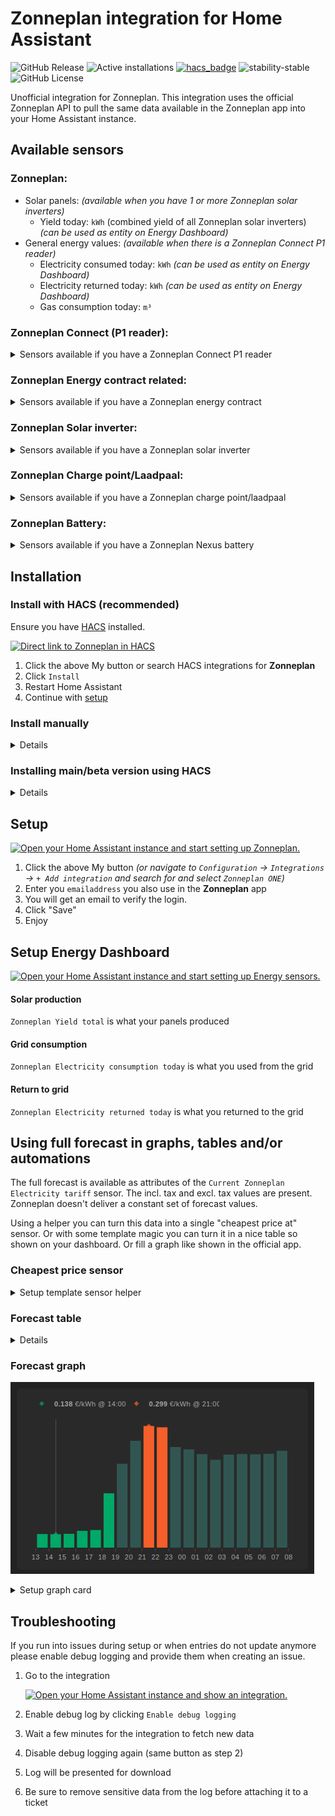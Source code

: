 # Zonneplan integration for Home Assistant

![GitHub Release](https://img.shields.io/github/v/release/fsaris/home-assistant-zonneplan-one?style=for-the-badge)
![Active installations](https://badge.t-haber.de/badge/zonneplan_one?kill_cache=1)
[![hacs_badge](https://img.shields.io/badge/HACS-Default-orange.svg?style=for-the-badge)](https://hacs.xyz/)
![stability-stable](https://img.shields.io/badge/stability-stable-green.svg?style=for-the-badge&color=green)
![GitHub License](https://img.shields.io/github/license/fsaris/home-assistant-zonneplan-one?style=for-the-badge)

Unofficial integration for Zonneplan. This integration uses the official Zonneplan API to pull the same data available in the Zonneplan app into your Home Assistant instance.

## Available sensors
### Zonneplan:
   - Solar panels: _(available when you have 1 or more Zonneplan solar inverters)_
     - Yield today: `kWh` (combined yield of all Zonneplan solar inverters) _(can be used as entity on Energy Dashboard)_
   - General energy values: _(available when there is a Zonneplan Connect P1 reader)_
     - Electricity consumed today: `kWh` _(can be used as entity on Energy Dashboard)_
     - Electricity returned today: `kWh` _(can be used as entity on Energy Dashboard)_
     - Gas consumption today: `m³`

### Zonneplan Connect (P1 reader):
<details>
<summary>Sensors available if you have a Zonneplan Connect P1 reader</summary>
   
   - Dsmr version _(default disabled)_
   - Electricity consumption: `W`
   - Electricity production: `W`
   - Electricity average: `W` (average use over the last 5min)
   - Electricity first measured: `date` _(default disabled)_
   - Electricity last measured: `date`
   - Electricity last measured production: `date`
   - Gas first measured: `date` _(default disabled)_
   - Gas last measured: `date`
</details>

### Zonneplan Energy contract related:
<details>
<summary>Sensors available if you have a Zonneplan energy contract</summary>
   
   - Current Zonneplan Electricity tariff: `€/kWh`
       - The full Electricity forecast is available as a forecast attribute of this sensor
   - Current Zonneplan Gas tariff: `€/m³`
   - Next Zonneplan Gas tariff: `€/m³` 
   - 8 hours forecast of Zonneplan Electricity tariff: `€/kWh` _(default disabled, available when you have a energy contract)_
   - Current electricity usage
   - Sustainability score
   - Electricity delivery costs today
   - Electricity production costs today
   - Gas delivery costs today
</details>
     
### Zonneplan Solar inverter:
<details>
<summary>Sensors available if you have a Zonneplan solar inverter</summary>
   
   - Yield total: `kWh`
   - First measured: `date` _(default disabled)_
   - Last measured value: `W`
   - Last measured: `date`
   - Powerplay enabled: `on/off` _(default disabled)_
   - Powerplay/power limit active: `on/off` _(default disabled)_
   - Powerplay total: `€` _(default disabled)_
   - Powerplay today: `€` _(default disabled)_
</details>

### Zonneplan Charge point/Laadpaal:
<details>
<summary>Sensors available if you have a Zonneplan charge point/laadpaal</summary>
   
  - Charge point state
  - Charge point power `W`
  - Charge point energy delivered session `kWh`
  - Charge point next schedule start `date`
  - Charge point next schedule end `date`
  - Charge point dynamic load balancing health _(default disabled)_
  - Charge point connectivity state `on/off`
  - Charge point can charge `on/off`
  - Charge point can schedule `on/off`
  - Charge point charging manually `on/off`
  - Charge point charging automatically `on/off`
  - Charge point plug and charge `on/off`
  - Charge point overload protection active `on/off` _(default disabled)_
  - Charge point session cost `€`
  - Charge point cost total `€`
  - Charge point flex result `€`
  - Charge point session average costs `€/kWh`
  - Charge point start mode _(default disabled)_
  - Charge point dynamic load desired distance `km`
  - Charge point dynamic load desired end time `datetime`
  - Charge point session start time `datetime`
  - Charge point session charged distance `km`
  - Charge point dynamic charging enabled `on/off`
  - Charge point dynamic charging flex enabled `on/off`
  - Charge point dynamic charging flex suppressed `on/off` _(default disabled)_
  - Buttons to start/stop charge
</details>

### Zonneplan Battery:
<details>
<summary>Sensors available if you have a Zonneplan Nexus battery</summary>

  - Average day: `€`
  - Battery cycles
  - Dynamic charging enabled `on/off`
  - Battery state
  - Percentage `%`
  - Power `W` _(default disabled)_
  - Delivery today `kWh`
  - Production today `kWh`
  - Today `€`
  - Total `€`
  - Dynamic charging enabled `on/off`
  - Dynamic load balancing overload active `on/off`
  - Dynamic load balancing overload enabled `on/off`
  - Manual control enabled `on/off`
  - Inverter state _(default disabled)_
  - Manual control state _(default disabled)_
  - First measured `datetime` _(default disabled)_
  - Last measured `datetime`
  - Grid congestion active `on/off`
  - Home optimization active `on/off`
  - Home optimization enabled `on/off`
  - Self consumption enabled `on/off`

</details>

## Installation

### Install with HACS (recommended)

Ensure you have [HACS](https://hacs.xyz/) installed. 

[![Direct link to Zonneplan in HACS](https://my.home-assistant.io/badges/hacs_repository.svg)](https://my.home-assistant.io/redirect/hacs_repository/?owner=fsaris&repository=home-assistant-zonneplan-one)

1. Click the above My button or search HACS integrations for **Zonneplan**
1. Click `Install`
1. Restart Home Assistant
1. Continue with [setup](#setup)

### Install manually
<details>
   
1. Install this platform by creating a `custom_components` folder in the same folder as your configuration.yaml, if it doesn't already exist.
2. Create another folder `zonneplan_one` in the `custom_components` folder. 
3. Copy all files from `custom_components/zonneplan_one` into the newly created `zonneplan_one` folder.
</details>

### Installing main/beta version using HACS
<details>
   
1. Go to `HACS` => `Integrations`
1. Click on the three dots icon in right bottom of the **Zonneplan** card
1. Click `Reinstall`
1. Make sure `Show beta versions` is checked
1. Select version `main`
1. Click install and restart HA
</details>

## Setup
[![Open your Home Assistant instance and start setting up Zonneplan.](https://my.home-assistant.io/badges/config_flow_start.svg)](https://my.home-assistant.io/redirect/config_flow_start/?domain=zonneplan_one)
1. Click the above My button _(or navigate to `Configuration` -> `Integrations` -> `+ Add integration` and search for and select `Zonneplan ONE`)_
1. Enter you `emailaddress` you also use in the **Zonneplan** app
1. You will get an email to verify the login.
1. Click "Save"
1. Enjoy

## Setup Energy Dashboard
[![Open your Home Assistant instance and start setting up Energy sensors.](https://my.home-assistant.io/badges/config_energy.svg)](https://my.home-assistant.io/redirect/config_energy/)

#### Solar production
`Zonneplan Yield total` is what your panels produced

#### Grid consumption  
`Zonneplan Electricity consumption today` is what you used from the grid

#### Return to grid
`Zonneplan Electricity returned today` is what you returned to the grid


## Using full forecast in graphs, tables and/or automations

The full forecast is available as attributes of the `Current Zonneplan Electricity tariff` sensor. The incl. tax and excl. tax values are present.
Zonneplan doesn't deliver a constant set of forecast values.

Using a helper you can turn this data into a single "cheapest price at" sensor. Or with some template magic you can turn it in a nice table so shown on your dashboard. Or fill a graph like shown in the official app.

### Cheapest price sensor
<details>
<summary>Setup template sensor helper</summary>

Go to [Helpers](https://my.home-assistant.io/redirect/helpers/) and create and new `Template -> Template sensor` helper to create a sensor that shows the cheapest time based on the forecast data

From [discussions/41](https://github.com/fsaris/home-assistant-zonneplan-one/discussions/41#discussioncomment-4642002)

```
{% set cheapest_hour_next_twelve_hours = state_attr('sensor.zonneplan_current_electricity_tariff', 'forecast') 
  | selectattr('datetime', '>', utcnow().isoformat())
  | selectattr('datetime', '<', (utcnow() + timedelta(hours = 11)).isoformat())  
  | sort(attribute='price')  
  | first %}

{{ as_local(as_datetime(cheapest_hour_next_twelve_hours.datetime)) }}
```

![Setup template sensor helper](./images/sensor_cheapest_hour.png)

</details>


### Forecast table
<details>

From [discussions/41](https://github.com/fsaris/home-assistant-zonneplan-one/discussions/41)

```
{% set timezone_offset = 2 %} {# Verander 2 naar je gewenste offset in uren #}
{% set cheapest_hour_next_fifteen_hours =
state_attr('sensor.zonneplan_current_electricity_tariff', 'forecast') |
selectattr('datetime', '>', utcnow().isoformat()) |
selectattr('datetime', '<', (utcnow() + timedelta(hours = 15)).isoformat())
| sort(attribute='electricity_price') %}
{% if cheapest_hour_next_fifteen_hours | length > 0 %}
{% set cheapest_hour = cheapest_hour_next_fifteen_hours | first %}
{% set cheapest_hour_local_time = as_timestamp(strptime(cheapest_hour.datetime, '%Y-%m-%dT%H:%M:%S.%fZ')) + timezone_offset * 3600 %}
De goedkoopste tijd is {{ 'vandaag' if as_timestamp(utcnow())|timestamp_custom('%Y-%m-%d') == cheapest_hour_local_time|timestamp_custom('%Y-%m-%d') else 'morgen' }} om {{ (cheapest_hour_local_time)|timestamp_custom('%H') }} uur en kost €{{"{:.2f}".format(cheapest_hour.electricity_price_excl_tax|float/10000000) }}/kWh.
  {% endif %}
  
  {%- set cheapest_forecast =
  state_attr('sensor.zonneplan_current_electricity_tariff', 'forecast') |
  selectattr('datetime', '>', utcnow().isoformat()) | selectattr('datetime',
  '<', (utcnow() + timedelta(hours = 15)).isoformat()) | list |
  sort(attribute='electricity_price_excl_tax') | first %}
  
  {%- set expensive_forecast =
  state_attr('sensor.zonneplan_current_electricity_tariff', 'forecast') |
  selectattr('datetime', '>', utcnow().isoformat()) | selectattr('datetime',
  '<', (utcnow() + timedelta(hours = 15)).isoformat()) | list |
  sort(attribute='electricity_price_excl_tax') | last %}
  
  {%- for forecast in
  state_attr('sensor.zonneplan_current_electricity_tariff', 'forecast') |
  selectattr('datetime', '>', utcnow().isoformat()) | selectattr('datetime',
  '<', (utcnow() + timedelta(hours = 15)).isoformat()) | list |
  sort(attribute='datetime') %}
  
  {%- set forecast_local_time = as_timestamp(strptime(forecast.datetime, '%Y-%m-%dT%H:%M:%S.%fZ')) + timezone_offset * 3600 %}
  • {{ (forecast_local_time)|timestamp_custom('%H:%M') }}    €{{ (forecast.electricity_price / 10000000) | round(2) }} (€{{ (forecast.electricity_price_excl_tax / 10000000) | round(2) }} excl.) {% if forecast == cheapest_forecast %}⭐{% endif %}{% if forecast == expensive_forecast %}🔴{% endif %}
  {%- endfor %}
```

_Example:_

![Forecast](./images/forecast.png)
</details>

### Forecast graph

![Graph example](./images/plotly-graph-example.png)

<details>
<summary>Setup graph card</summary>

From [HomeAssistant community](https://community.home-assistant.io/t/zonneplan-one-custom-component/283435/109)

Install the [PlotlyGraph custom component](https://github.com/dbuezas/lovelace-plotly-graph-card) and setup a card with next config:

```
type: custom:plotly-graph
hours_to_show: 20
refresh_interval: 600
time_offset: 18h
disable_pinch_to_zoom: true
fn: |
  $fn ({ hass, vars, getFromConfig }) => {
    const hours_to_show = getFromConfig('hours_to_show');
    const time_offset = parseInt(getFromConfig('time_offset'));
    vars.x = []; vars.y = []; vars.color = []; vars.hover = []
    vars.min = {p: 999,t: null}; 
    vars.max = {p:-999,t:null};
    vars.ymin = 999; 
    vars.ymax = -999;
    vars.unit_of_measurement = hass.states['sensor.zonneplan_current_electricity_tariff'].attributes.unit_of_measurement
    vars.now = {t: Date.now(), p: parseFloat(hass.states['sensor.zonneplan_current_electricity_tariff'].state)} 
    vars.now.h = "<b>" + vars.now.p.toFixed(3) + "</b> " + vars.unit_of_measurement + " @now " 
    vars.avg = { p: 0, c: 0 }
    let start = new Date();
    start.setHours(start.getHours() - (hours_to_show - time_offset));
    let end = new Date();
    end.setHours(start.getHours() + hours_to_show - 1);
    hass.states['sensor.zonneplan_current_electricity_tariff']?.attributes?.forecast?.map(e => {
      if (start >= new Date(e.datetime) || end <  new Date(e.datetime)) return;
      var t = new Date(e.datetime).getTime()+1800000 
      var p = e.electricity_price/10000000
      vars.avg.p += p
      vars.avg.c++
      var c = e.tariff_group.replace("low", "#00a964").replace("normal", "#365651").replace("high","#ed5e18")
      if (t>=Date.now()-1800000) {
        if (p<vars.min.p) vars.min = {p,t,c}
        if (p>vars.max.p) vars.max = {p,t,c}
      }
      
      if (p<vars.ymin) vars.ymin = p
      if (p>vars.ymax) vars.ymax = p
      vars.x.push(t)
      vars.y.push(p)
      vars.color.push(c)
      vars.hover.push(String(new Date(t).getHours()).padStart(2,"0") + "-" + 
        String(new Date((new Date(t).getTime()+3600000)).getHours()).padStart(2,"0") + ": <b>" + 
        p.toFixed(3) + "</b> " + vars.unit_of_measurement)
    })
    vars.min.h = "<b>" + vars.min.p.toFixed(3) + "</b> " + vars.unit_of_measurement + " @ " + new Date(vars.min.t).getHours() + ":00"
    vars.max.h = "<b>" + vars.max.p.toFixed(3) + "</b> " + vars.unit_of_measurement + " @ " +  new Date(vars.max.t).getHours() + ":00"
    vars.avg.p = vars.avg.p / vars.avg.c
    vars.avg.h = "<b>" + vars.avg.p.toFixed(3) + "</b> " + vars.unit_of_measurement + " average"
    //console.log(vars, hass.states['sensor.zonneplan_current_electricity_tariff']?.attributes?.forecast);
  }
layout:
  margin:
    l: 20
    r: 20
    b: 40
  dragmode: false
  clickmode: none
  legend:
    itemclick: false
    itemdoubleclick: false
  yaxis:
    fixedrange: false
    tickformat: .2f
    range: $fn ({vars}) => [ vars.ymin-0.02, vars.ymax+0.02 ]
    showgrid: false
    visible: false
    showticklabels: true
    showline: false
    title: null
  xaxis:
    tickformat: "%H"
    showgrid: false
    visible: true
    showticklabels: true
    showline: false
    dtick: 3600000
config:
  displayModeBar: false
  scrollZoom: false
  doubleClick: false
entities:
  - entity: ""
    unit_of_measurement: $ex vars.unit_of_measurement
    showlegend: false
    x: $ex vars.x
    "y": $ex vars.y
    marker:
      color: $ex vars.color
    type: bar
    hovertemplate: $ex vars.hover
  - entity: ""
    mode: markers
    textposition: top
    showlegend: true
    name: $ex vars.min.h
    hovertemplate: $ex vars.min.h
    yaxis: y0
    marker:
      symbol: diamond
      color: $ex vars.min.c
      opacity: 0.7
    x:
      - $ex vars.min.t
    "y":
      - $ex vars.min.p
  - entity: ""
    mode: markers
    textposition: top
    showlegend: true
    name: $ex vars.max.h
    hovertemplate: $ex vars.max.h
    yaxis: y0
    marker:
      symbol: diamond
      color: $ex vars.max.c
      opacity: 0.7
    x:
      - $ex vars.max.t
    "y":
      - $ex vars.max.p
  - entity: ""
    name: Now
    hovertemplate: Now
    yaxis: y9
    showlegend: false
    line:
      width: 0.5
      color: gray
      opacity: 1
    x: $ex [vars.now.t, vars.now.t]
    "y":
      - 0
      - 1

```

</details>

## Troubleshooting

If you run into issues during setup or when entries do not update anymore please enable debug logging and provide them when creating an issue.

1. Go to the integration

   [![Open your Home Assistant instance and show an integration.](https://my.home-assistant.io/badges/integration.svg)](https://my.home-assistant.io/redirect/integration/?domain=zonneplan_one)
2. Enable debug log by clicking `Enable debug logging`
3. Wait a few minutes for the integration to fetch new data
4. Disable debug logging again (same button as step 2)
5. Log will be presented for download
6. Be sure to remove sensitive data from the log before attaching it to a ticket
